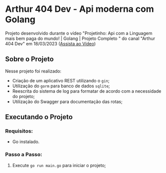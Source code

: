 # Arthur 404 Dev - Api moderna com Golang

Projeto desenvolvido durante o vídeo "Projetinho: Api com a Linguagem mais bem paga do mundo! | Golang | Projeto Completo
" do canal "Arthur 404 Dev" em 18/03/2023 ([Assista ao Vídeo](https://www.youtube.com/live/L6gk7FHBNkM?si=AJOlM2kXrrP74LbW))

## Sobre o Projeto

Nesse projeto foi realizado:
- Criação de um aplicativo REST utilizando o `gin`;
- Utilização do `gorm` para banco de dados `sqlite`;
- Reescrita do sistema de log para formatar de acordo com a necessidade do projeto;
- Utilização do Swagger para documentação das rotas;

## Executando o Projeto

### Requisitos:
- Go instalado.

### Passo a Passo:
1. Execute `go run main.go` para iniciar o projeto;